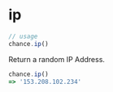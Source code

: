 # ip

```js
// usage
chance.ip()
```

Return a random IP Address.

```js
chance.ip()
=> '153.208.102.234'
```
